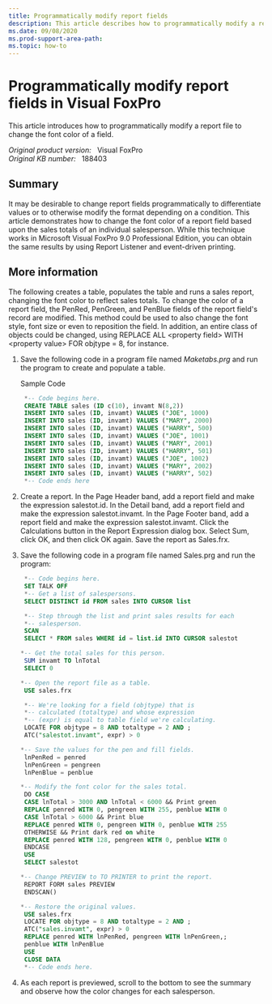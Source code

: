 ```yaml
---
title: Programmatically modify report fields
description: This article describes how to programmatically modify a report file to change the font color of a field.
ms.date: 09/08/2020
ms.prod-support-area-path: 
ms.topic: how-to
---
```

# Programmatically modify report fields in Visual FoxPro

This article introduces how to programmatically modify a report file to change the font color of a field.

_Original product version:_ &nbsp; Visual FoxPro  
_Original KB number:_ &nbsp; 188403

## Summary

It may be desirable to change report fields programmatically to differentiate values or to otherwise modify the format depending on a condition. This article demonstrates how to change the font color of a report field based upon the sales totals of an individual salesperson. While this technique works in Microsoft Visual FoxPro 9.0 Professional Edition, you can obtain the same results by using Report Listener and event-driven printing.

## More information

The following creates a table, populates the table and runs a sales report, changing the font color to reflect sales totals. To change the color of a report field, the PenRed, PenGreen, and PenBlue fields of the report field's record are modified. This method could be used to also change the font style, font size or even to reposition the field. In addition, an entire class of objects could be changed, using REPLACE ALL \<property field> WITH \<property value> FOR objtype = 8, for instance.

1. Save the following code in a program file named *Maketabs.prg* and run the program to create and populate a table.

    Sample Code

    ```sql
     *-- Code begins here.
     CREATE TABLE sales (ID c(10), invamt N(8,2))
     INSERT INTO sales (ID, invamt) VALUES ("JOE", 1000)
     INSERT INTO sales (ID, invamt) VALUES ("MARY", 2000)
     INSERT INTO sales (ID, invamt) VALUES ("HARRY", 500)
     INSERT INTO sales (ID, invamt) VALUES ("JOE", 1001)
     INSERT INTO sales (ID, invamt) VALUES ("MARY", 2001)
     INSERT INTO sales (ID, invamt) VALUES ("HARRY", 501)
     INSERT INTO sales (ID, invamt) VALUES ("JOE", 1002)
     INSERT INTO sales (ID, invamt) VALUES ("MARY", 2002)
     INSERT INTO sales (ID, invamt) VALUES ("HARRY", 502)
     *-- Code ends here
    ```

2. Create a report. In the Page Header band, add a report field and make the expression salestot.id. In the Detail band, add a report field and make the expression salestot.invamt. In the Page Footer band, add a report field and make the expression salestot.invamt. Click the Calculations button in the Report Expression dialog box. Select Sum, click OK, and then click OK again. Save the report as Sales.frx.

3. Save the following code in a program file named Sales.prg and run the program:

    ```sql
     *-- Code begins here.
     SET TALK OFF
     *-- Get a list of salespersons.
     SELECT DISTINCT id FROM sales INTO CURSOR list

     *-- Step through the list and print sales results for each
     *-- salesperson.
     SCAN
     SELECT * FROM sales WHERE id = list.id INTO CURSOR salestot

    *-- Get the total sales for this person.
     SUM invamt TO lnTotal
     SELECT 0

    *-- Open the report file as a table.
     USE sales.frx

     *-- We're looking for a field (objtype) that is
     *-- calculated (totaltype) and whose expression
     *-- (expr) is equal to table field we're calculating.
     LOCATE FOR objtype = 8 AND totaltype = 2 AND ;
     ATC("salestot.invamt", expr) > 0

    *-- Save the values for the pen and fill fields.
     lnPenRed = penred
     lnPenGreen = pengreen
     lnPenBlue = penblue

    *-- Modify the font color for the sales total.
     DO CASE
     CASE lnTotal > 3000 AND lnTotal < 6000 && Print green
     REPLACE penred WITH 0, pengreen WITH 255, penblue WITH 0
     CASE lnTotal > 6000 && Print blue
     REPLACE penred WITH 0, pengreen WITH 0, penblue WITH 255
     OTHERWISE && Print dark red on white
     REPLACE penred WITH 128, pengreen WITH 0, penblue WITH 0
     ENDCASE
     USE
     SELECT salestot

    *-- Change PREVIEW to TO PRINTER to print the report.
     REPORT FORM sales PREVIEW
     ENDSCAN()

    *-- Restore the original values.
     USE sales.frx
     LOCATE FOR objtype = 8 AND totaltype = 2 AND ;
     ATC("sales.invamt", expr) > 0
     REPLACE penred WITH lnPenRed, pengreen WITH lnPenGreen,;
     penblue WITH lnPenBlue
     USE
     CLOSE DATA
     *-- Code ends here.
    ```

4. As each report is previewed, scroll to the bottom to see the summary and observe how the color changes for each salesperson.

